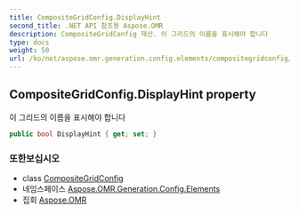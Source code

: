 ```yaml
---
title: CompositeGridConfig.DisplayHint
second_title: .NET API 참조용 Aspose.OMR
description: CompositeGridConfig 재산. 이 그리드의 이름을 표시해야 합니다
type: docs
weight: 50
url: /ko/net/aspose.omr.generation.config.elements/compositegridconfig/displayhint/
---
```

## CompositeGridConfig.DisplayHint property

이 그리드의 이름을 표시해야 합니다

```csharp
public bool DisplayHint { get; set; }
```

### 또한보십시오

* class [CompositeGridConfig](../)
* 네임스페이스 [Aspose.OMR.Generation.Config.Elements](../../compositegridconfig/)
* 집회 [Aspose.OMR](../../../)


